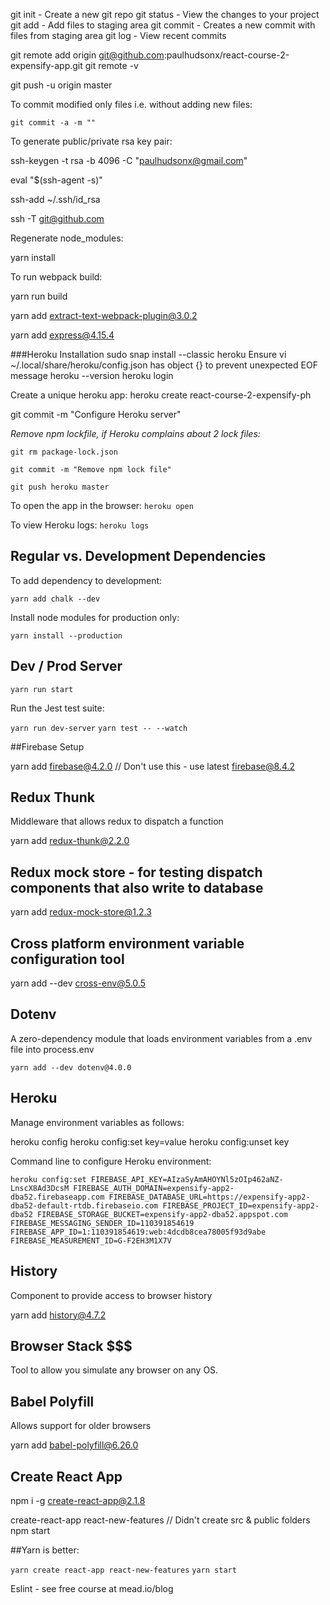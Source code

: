 git init - Create a new git repo
git status - View the changes to your project
git add - Add files to staging area
git commit - Creates a new commit with files from staging area
git log - View recent commits

git remote add origin git@github.com:paulhudsonx/react-course-2-expensify-app.git
git remote -v

git push -u origin master

To commit modified only files i.e. without adding new files:

`git commit -a -m ""`


To generate public/private rsa key pair:

ssh-keygen -t rsa -b 4096 -C "paulhudsonx@gmail.com"

eval "$(ssh-agent -s)"

ssh-add ~/.ssh/id_rsa

ssh -T git@github.com

Regenerate node_modules:

yarn install

To run webpack build:

yarn run build


yarn add extract-text-webpack-plugin@3.0.2

yarn add express@4.15.4

###Heroku Installation
sudo snap install --classic heroku
Ensure vi ~/.local/share/heroku/config.json has object {} to prevent unexpected EOF message
heroku --version
heroku login

Create a unique heroku app:
heroku create react-course-2-expensify-ph 

git commit -m "Configure Heroku server"

*Remove npm lockfile, if Heroku complains about 2 lock files:*

`git rm package-lock.json`

`git commit -m "Remove npm lock file"`

`git push heroku master`

To open the app in the browser:
`heroku open`

To view Heroku logs:
`heroku logs`

## Regular vs. Development Dependencies

To add dependency to development:

`yarn add chalk --dev`

Install node modules for production only:

`yarn install --production`

## Dev / Prod Server

`yarn run start`


Run the Jest test suite:

`yarn run dev-server`
`yarn test -- --watch`

##Firebase Setup

yarn add firebase@4.2.0  // Don't use this - use latest firebase@8.4.2


## Redux Thunk

Middleware that allows redux to dispatch a function

yarn add redux-thunk@2.2.0

## Redux mock store - for testing dispatch components that also write to database
yarn add redux-mock-store@1.2.3

## Cross platform environment variable configuration tool
yarn add --dev cross-env@5.0.5

## Dotenv
A zero-dependency module that loads environment variables from a .env file into process.env

`yarn add --dev dotenv@4.0.0`

## Heroku

Manage environment variables as follows:

heroku config
heroku config:set key=value
heroku config:unset key

Command line to configure Heroku environment: 

`heroku config:set FIREBASE_API_KEY=AIzaSyAmAHOYNl5zOIp462aNZ-LnscX8Ad3DcsM FIREBASE_AUTH_DOMAIN=expensify-app2-dba52.firebaseapp.com FIREBASE_DATABASE_URL=https://expensify-app2-dba52-default-rtdb.firebaseio.com FIREBASE_PROJECT_ID=expensify-app2-dba52 FIREBASE_STORAGE_BUCKET=expensify-app2-dba52.appspot.com FIREBASE_MESSAGING_SENDER_ID=110391854619 FIREBASE_APP_ID=1:110391854619:web:4dcdb8cea78005f93d9abe FIREBASE_MEASUREMENT_ID=G-F2EH3M1X7V`

## History
Component to provide access to browser history

yarn add history@4.7.2

## Browser Stack $$$

Tool to allow you simulate any browser on any OS.

## Babel Polyfill

Allows support for older browsers

yarn add babel-polyfill@6.26.0

## Create React App
npm i -g create-react-app@2.1.8

create-react-app react-new-features  // Didn't create src & public folders
npm start

##Yarn is better:

`yarn create react-app react-new-features`
`yarn start`

Eslint - see free course at mead.io/blog

